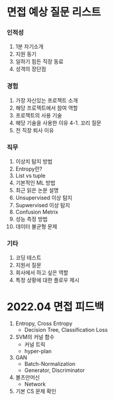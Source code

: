 # 면접 예상 질문 리스트

### 인적성

1. 1분 자기소개
2. 지원 동기
3. 일하기 힘든 직장 동료
4. 성격의 장단점

### 경험

1. 가장 자신있는 프로젝트 소개
2. 해당 프로젝트에서 참여 역할
3. 프로젝트의 사용 기술
4. 해당 기술을 사용한 이유
     4-1. 꼬리 질문
5. 전 직장 퇴사 이유

### 직무

1. 이상치 탐지 방법
2. Entropy란?
3. List vs tuple
4. 기본적인 ML 방법
5. 최근 읽은 논문 설명
6. Unsupervised 이상 탐지
7. Supwervised 이상 탐지
8. Confusion Metrix
9. 성능 측정 방법
10. 데이터 불균형 문제

### 기타

1. 코딩 테스트
2. 지원서 질문
3. 회사에서 하고 싶은 역할
4. 특정 상황에 대한 플로우 제시



# 2022.04 면접 피드백

1. Entropy, Cross Entropy
   - Decision Tree, Classification Loss
2. SVM의 커널 함수
   - 커널 트릭
   - hyper-plan
3. GAN
   - Batch-Normalization
   - Generator, Discriminator
4. 볼츠만머신
   - Network
5. 기본 CS 문제 확인